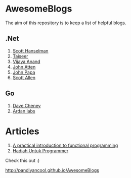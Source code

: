 # AwesomeBlogs

The aim of this repository is to keep a list of helpful blogs.


## .Net 
1. [Scott Hanselman](http://www.hanselman.com/blog)
2. [Taiseer](http://bitoftech.net/)
3. [Vijaya Anand](http://www.prideparrot.com/)
4. [John Atten](http://johnatten.com/)
5. [John Papa](http://www.johnpapa.net/)
6. [Scott Allen](http://odetocode.com/blogs/all)


## Go

1. [Dave Cheney](https://dave.cheney.net/)
2. [Ardan labs](https://www.ardanlabs.com/blog/)


# Articles
1. [A practical introduction to functional programming](https://maryrosecook.com/blog/post/a-practical-introduction-to-functional-programming)
2. [Hadiah Untuk Programmer](https://sekolahkoding.com/buku/hadiah-untuk-programmer)

Check this out :)

http://pandiyancool.github.io/AwesomeBlogs 
